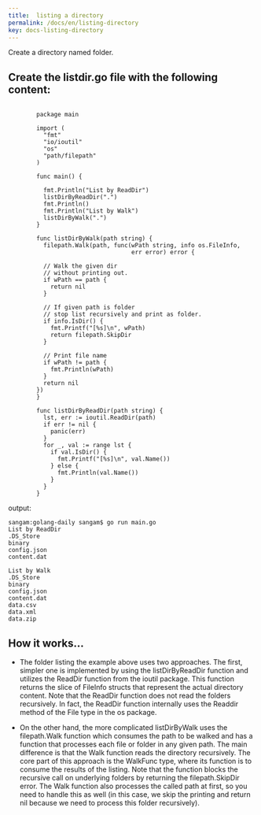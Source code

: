 ```yaml
---
title:  listing a directory
permalink: /docs/en/listing-directory
key: docs-listing-directory
---
```


Create a directory named folder.
## Create the listdir.go file with the following content:

```

        package main

        import (
          "fmt"
          "io/ioutil"
          "os"
          "path/filepath"
        )

        func main() {

          fmt.Println("List by ReadDir")
          listDirByReadDir(".")
          fmt.Println()
          fmt.Println("List by Walk")
          listDirByWalk(".")
        }

        func listDirByWalk(path string) {
          filepath.Walk(path, func(wPath string, info os.FileInfo,
                                   err error) error {

          // Walk the given dir
          // without printing out.
          if wPath == path {
            return nil
          }

          // If given path is folder
          // stop list recursively and print as folder.
          if info.IsDir() {
            fmt.Printf("[%s]\n", wPath)
            return filepath.SkipDir
          }

          // Print file name
          if wPath != path {
            fmt.Println(wPath)
          }
          return nil
        })
        }

        func listDirByReadDir(path string) {
          lst, err := ioutil.ReadDir(path)
          if err != nil {
            panic(err)
          }
          for _, val := range lst {
            if val.IsDir() {
              fmt.Printf("[%s]\n", val.Name())
            } else {
              fmt.Println(val.Name())
            }
          }
        }

```
output:
```
sangam:golang-daily sangam$ go run main.go
List by ReadDir
.DS_Store
binary
config.json
content.dat

List by Walk
.DS_Store
binary
config.json
content.dat
data.csv
data.xml
data.zip

```

## How it works...

- The folder listing the example above uses two approaches. The first, simpler one is implemented by using the listDirByReadDir function and utilizes the ReadDir function from the ioutil package. This function returns the slice of FileInfo structs that represent the actual directory content. Note that the ReadDir function does not read the folders recursively. In fact, the ReadDir function internally uses the Readdir method of the File type in the os package.

- On the other hand, the more complicated listDirByWalk uses the filepath.Walk function which consumes the path to be 
walked and has a function that processes each file or folder in any given path. The main difference is that the Walk 
function reads the directory recursively. The core part of this approach is the WalkFunc type, where its function is to
consume the results of the listing. Note that the function blocks the recursive call on underlying folders by returning
the filepath.SkipDir error. The Walk function also processes the called path at first, so you need to handle this as 
well (in this case, we skip the printing and return nil because we need to process this folder recursively).
